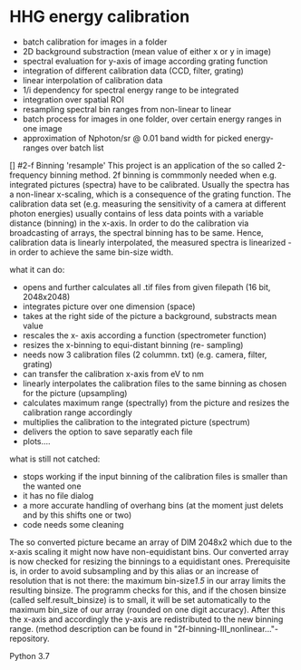 # HHG energy calibration
- batch calibration for images in a folder
- 2D background substraction (mean value of either x or y in image)
- spectral evaluation for y-axis of image according grating function
- integration of different calibration data (CCD, filter, grating)
- linear interpolation of calibration data
- 1/i dependency for spectral energy range to be integrated
- integration over spatial ROI
- resampling spectral bin ranges from non-linear to linear
- batch process for images in one folder, over certain energy ranges in one image
- approximation of Nphoton/sr @ 0.01 band width for picked energy-ranges over batch list

[] #2-f Binning 'resample'
This project is an application of the so called 2-frequency binning method.
2f binning is commmonly needed
when e.g. integrated pictures (spectra) have to be calibrated. Usually the spectra has 
a non-linear x-scaling, which is a consequence of the grating function. The calibration 
data set (e.g. measuring the sensitivity of a camera at different photon energies) usually
contains of less data points with a variable distance (binning) in the x-axis. 
In order to do the calibration via broadcasting of arrays, the spectral binning has to be
same. Hence, calibration data is linearly interpolated, the measured spectra is linearized - 
in order to achieve the same bin-size width.

what it can do:

- opens and further calculates all .tif files from given filepath (16 bit, 2048x2048) 
- integrates picture over one dimension (space)
- takes at the right side of the picture a background, substracts mean value
- rescales the x- axis according a function (spectrometer function)
- resizes the x-binning to equi-distant binning (re- sampling)
- needs now 3 calibration files (2 colummn. txt) (e.g. camera, filter, grating)
- can transfer the calibration x-axis from eV to nm
- linearly interpolates the calibration files to the same binning as chosen for the picture (upsampling)
- calculates maximum range (spectrally) from the picture and resizes the calibration range accordingly
- multiplies the calibration to the integrated picture (spectrum)
- delivers the option to save separatly each file
- plots....


what is still not catched:
- stops working if the input binning of the calibration files is smaller than the wanted one
- it has no file dialog
- a more accurate handling of overhang bins (at the moment just delets and by this shifts one or two)
- code needs some cleaning


The so converted picture became an array of DIM 2048x2 which due to the x-axis scaling
it might now have non-equidistant bins.
Our converted array is now checked for resizing the binnings to a equidistant ones.
Prerequisite is, in order to avoid subsampling and by this alias or an increase of
resolution that is not there: the maximum bin-size*1.5* in our array limits the resulting
binsize. The programm checks for this, and if the chosen binsize (called self.result_binsize)
is to small, it will be set automatically to the maximum bin_size of our array (rounded on one digit accuracy).
After this the x-axis and accordingly the y-axis are redistributed to the new binning range.
(method description can be found in "2f-binning-III_nonlinear..."- repository. 



Python 3.7
